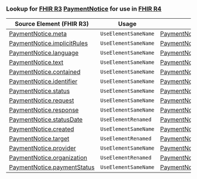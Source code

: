 ### Lookup for [FHIR R3](https://hl7.org/fhir/STU3/) [PaymentNotice](https://hl7.org/fhir/STU3/PaymentNotice.html) for use in [FHIR R4](https://hl7.org/fhir/R4/)

| Source Element (FHIR R3) | Usage | Target |
| -------------- | ----- | ------ |
| [PaymentNotice.meta](https://hl7.org/fhir/STU3/PaymentNotice.html#resource) | `UseElementSameName` | [PaymentNotice.meta](https://hl7.org/fhir/R4/PaymentNotice.html#resource) |
| [PaymentNotice.implicitRules](https://hl7.org/fhir/STU3/PaymentNotice.html#resource) | `UseElementSameName` | [PaymentNotice.implicitRules](https://hl7.org/fhir/R4/PaymentNotice.html#resource) |
| [PaymentNotice.language](https://hl7.org/fhir/STU3/PaymentNotice.html#resource) | `UseElementSameName` | [PaymentNotice.language](https://hl7.org/fhir/R4/PaymentNotice.html#resource) |
| [PaymentNotice.text](https://hl7.org/fhir/STU3/PaymentNotice.html#resource) | `UseElementSameName` | [PaymentNotice.text](https://hl7.org/fhir/R4/PaymentNotice.html#resource) |
| [PaymentNotice.contained](https://hl7.org/fhir/STU3/PaymentNotice.html#resource) | `UseElementSameName` | [PaymentNotice.contained](https://hl7.org/fhir/R4/PaymentNotice.html#resource) |
| [PaymentNotice.identifier](https://hl7.org/fhir/STU3/PaymentNotice.html#resource) | `UseElementSameName` | [PaymentNotice.identifier](https://hl7.org/fhir/R4/PaymentNotice.html#resource) |
| [PaymentNotice.status](https://hl7.org/fhir/STU3/PaymentNotice.html#resource) | `UseElementSameName` | [PaymentNotice.status](https://hl7.org/fhir/R4/PaymentNotice.html#resource) |
| [PaymentNotice.request](https://hl7.org/fhir/STU3/PaymentNotice.html#resource) | `UseElementSameName` | [PaymentNotice.request](https://hl7.org/fhir/R4/PaymentNotice.html#resource) |
| [PaymentNotice.response](https://hl7.org/fhir/STU3/PaymentNotice.html#resource) | `UseElementSameName` | [PaymentNotice.response](https://hl7.org/fhir/R4/PaymentNotice.html#resource) |
| [PaymentNotice.statusDate](https://hl7.org/fhir/STU3/PaymentNotice.html#resource) | `UseElementRenamed` | [PaymentNotice.paymentDate](https://hl7.org/fhir/R4/PaymentNotice.html#resource) |
| [PaymentNotice.created](https://hl7.org/fhir/STU3/PaymentNotice.html#resource) | `UseElementSameName` | [PaymentNotice.created](https://hl7.org/fhir/R4/PaymentNotice.html#resource) |
| [PaymentNotice.target](https://hl7.org/fhir/STU3/PaymentNotice.html#resource) | `UseElementRenamed` | [PaymentNotice.recipient](https://hl7.org/fhir/R4/PaymentNotice.html#resource) |
| [PaymentNotice.provider](https://hl7.org/fhir/STU3/PaymentNotice.html#resource) | `UseElementSameName` | [PaymentNotice.provider](https://hl7.org/fhir/R4/PaymentNotice.html#resource) |
| [PaymentNotice.organization](https://hl7.org/fhir/STU3/PaymentNotice.html#resource) | `UseElementRenamed` | [PaymentNotice.provider](https://hl7.org/fhir/R4/PaymentNotice.html#resource) |
| [PaymentNotice.paymentStatus](https://hl7.org/fhir/STU3/PaymentNotice.html#resource) | `UseElementSameName` | [PaymentNotice.paymentStatus](https://hl7.org/fhir/R4/PaymentNotice.html#resource) |
